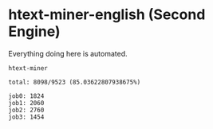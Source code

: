 # htext-miner-english (Second Engine)

Everything doing here is automated.

```
htext-miner

total: 8098/9523 (85.03622807938675%)

job0: 1824
job1: 2060
job2: 2760
job3: 1454
```